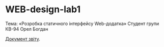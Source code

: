 # WEB-design-lab1
Тема: «Розробка статичного інтерфейсу Web-додатка»
Cтудент групи КВ-94 Орел Богдан

[Документ звіту](https://docs.google.com/document/d/1WhqLNnPzu-6fUW5zpyDzlwULoBijjLu_7lyQkQ8hpfQ/edit?usp=sharing).

